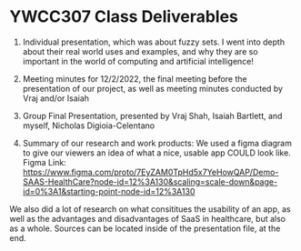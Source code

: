 # YWCC307 Class Deliverables

1. Individual presentation, which was about fuzzy sets. I went into depth about their real world uses and examples, and why they are so important in the world of computing and artificial intelligence!

2. Meeting minutes for 12/2/2022, the final meeting before the presentation of our project, as well as meeting minutes conducted by Vraj and/or Isaiah

3. Group Final Presentation, presented by Vraj Shah, Isaiah Bartlett, and myself, Nicholas Digioia-Celentano

4. Summary of our research and work products: We used a figma diagram to give our viewers an idea of what a nice, usable app COULD look like. 
Figma Link: https://www.figma.com/proto/7EyZAM0TpHd5x7YeHowQAP/Demo-SAAS-HealthCare?node-id=12%3A130&scaling=scale-down&page-id=0%3A1&starting-point-node-id=12%3A130

We also did a lot of research on what consititues the usability of an app, as well as the advantages and disadvantages of SaaS in healthcare, but also as a whole. Sources can be located inside of the presentation file, at the end.

